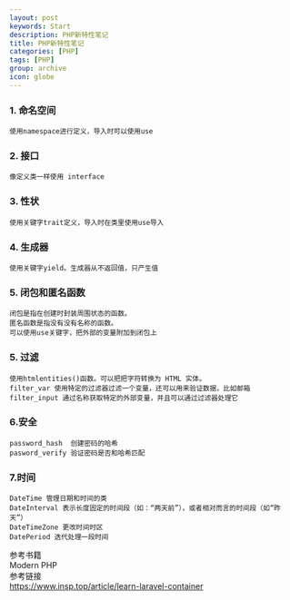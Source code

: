 ```yaml
---
layout: post
keywords: Start
description: PHP新特性笔记
title: PHP新特性笔记
categories: [PHP]
tags: [PHP]
group: archive
icon: globe
---
```




### 1. 命名空间
    使用namespace进行定义，导入时可以使用use

### 2. 接口
    像定义类一样使用 interface

### 3. 性状
    使用关键字trait定义，导入时在类里使用use导入

### 4. 生成器
    使用关键字yield。生成器从不返回值，只产生值

### 5. 闭包和匿名函数
    闭包是指在创建时封装周围状态的函数。
    匿名函数是指没有没有名称的函数。
    可以使用use关键字，把外部的变量附加到闭包上

### 5. 过滤
    使用htmlentities()函数。可以把把字符转换为 HTML 实体。
    filter_var 使用特定的过滤器过滤一个变量，还可以用来验证数据，比如邮箱
    filter_input 通过名称获取特定的外部变量，并且可以通过过滤器处理它

### 6.安全
    password_hash  创建密码的哈希
    pasword_verify 验证密码是否和哈希匹配

### 7.时间
    DateTime 管理日期和时间的类
    DateInterval 表示长度固定的时间段（如：“两天前”），或者相对而言的时间段（如“昨天”）
    DateTimeZone 更改时间时区
    DatePeriod 迭代处理一段时间


参考书籍<br>
    Modern PHP<br>
参考链接<br>
    https://www.insp.top/article/learn-laravel-container<br>
